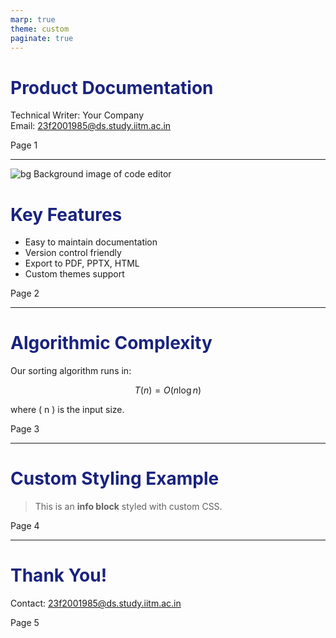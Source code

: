 ```yaml
---
marp: true
theme: custom
paginate: true
---
```


<!--
Custom CSS theme
-->
<style>
section {
  font-family: 'Segoe UI', Tahoma, Geneva, Verdana, sans-serif;
  color: #333;
  background-color: #f9f9f9;
}
h1, h2, h3 {
  color: #1a237e;
}
section.dark-overlay {
  position: relative;
  color: white;
  text-shadow: 0 0 10px rgba(0,0,0,0.7);
}
section.dark-overlay::before {
  content: "";
  position: absolute;
  inset: 0;
  background: rgba(0,0,0,0.5);
  z-index: 0;
}
section.dark-overlay > * {
  position: relative;
  z-index: 1;
}
blockquote.info {
  background: #e8f0fe;
  border-left: 6px solid #1a237e;
  padding: 1em 1.5em;
  color: #1a237e;
  border-radius: 4px;
}
</style>

# Product Documentation

Technical Writer: Your Company  
Email: 23f2001985@ds.study.iitm.ac.in

<footer>Page 1</footer>

---

<!-- Slide with Markdown background image (required by checker!) -->

![bg Background image of code editor](https://images.unsplash.com/photo-1504384308090-c894fdcc538d?auto=format&fit=crop&w=1350&q=80)

<!-- Marp directives for background styling -->

<!--
_backgroundSize: cover
_backgroundPosition: center
_class: dark-overlay
-->

# Key Features

- Easy to maintain documentation  
- Version control friendly  
- Export to PDF, PPTX, HTML  
- Custom themes support

<footer>Page 2</footer>

---

# Algorithmic Complexity

Our sorting algorithm runs in:

$$
T(n) = O(n \log n)
$$

where \( n \) is the input size.

<footer>Page 3</footer>

---

# Custom Styling Example

> This is an **info block** styled with custom CSS.

<footer>Page 4</footer>

---

# Thank You!

Contact: 23f2001985@ds.study.iitm.ac.in

<footer>Page 5</footer>
